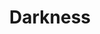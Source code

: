 ---
title: "Darkness"
description: "I enjoy dabbling in game development yet never really finished a project, until this one. I sat down one Friday evening, download Godot and just jumped in. This game is a simple arcade style game where you need to collect small orbs in order to continue to the next level, it gets harder as your vision in the game reduces into Darkness the longer you go without getting an orb."
link: "https://craigchilds94.itch.io/darkness"
editable: true
---
